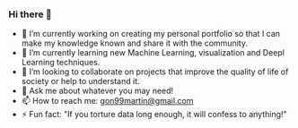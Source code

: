 ### Hi there 👋

- 🔭 I’m currently working on creating my personal portfolio so that I can make my knowledge known and share it with the community.
- 🌱 I’m currently learning new Machine Learning, visualization and Deepl Learning techniques.
- 👯 I’m looking to collaborate on projects that improve the quality of life of society or help to understand it.
- 💬 Ask me about whatever you may need!
- 📫 How to reach me: gon99martin@gmail.com
- ⚡ Fun fact: "If you torture data long enough, it will confess to anything!"
